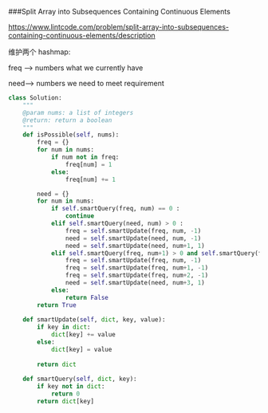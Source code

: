 ###Split Array into Subsequences Containing Continuous Elements

https://www.lintcode.com/problem/split-array-into-subsequences-containing-continuous-elements/description

维护两个 hashmap: 

freq —> numbers what we currently have

need—> numbers we need to meet requirement 

 

```python
class Solution:
    """
    @param nums: a list of integers
    @return: return a boolean
    """
    def isPossible(self, nums):
        freq = {}
        for num in nums:
            if num not in freq:
                freq[num] = 1 
            else:
                freq[num] += 1 

        need = {}
        for num in nums:
            if self.smartQuery(freq, num) == 0 :
                continue
            elif self.smartQuery(need, num) > 0 :
                freq = self.smartUpdate(freq, num, -1)
                need = self.smartUpdate(need, num, -1)
                need = self.smartUpdate(need, num+1, 1)
            elif self.smartQuery(freq, num+1) > 0 and self.smartQuery(freq, num+2) > 0 :
                freq = self.smartUpdate(freq, num, -1)
                freq = self.smartUpdate(freq, num+1, -1)
                freq = self.smartUpdate(freq, num+2, -1)
                need = self.smartUpdate(need, num+3, 1)
            else:
                return False
        return True 
        
    def smartUpdate(self, dict, key, value):
        if key in dict:
            dict[key] += value
        else:
            dict[key] = value 
       
        return dict 
            
    def smartQuery(self, dict, key):
        if key not in dict:
            return 0 
        return dict[key]
```

